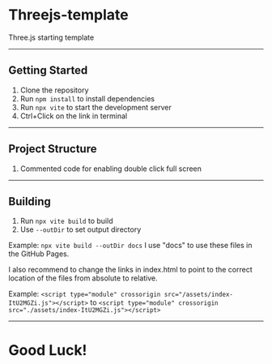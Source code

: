 # Threejs-template
Three.js starting template

---
## Getting Started
1. Clone the repository
2. Run `npm install` to install dependencies
3. Run `npx vite` to start the development server
4. Ctrl+Click on the link in terminal

---
## Project Structure
1. Commented code for enabling double click full screen

---
## Building
1. Run `npx vite build` to build
2. Use `--outDir` to set output directory

Example: `npx vite build --outDir docs`
I use "docs" to use these files in the GitHub Pages.

I also recommend to change the links in index.html to point to the correct location of the files from absolute to relative.

Example: `<script type="module" crossorigin src="/assets/index-ItU2MGZi.js"></script>` to `<script type="module" crossorigin src="./assets/index-ItU2MGZi.js"></script>`

---
# Good Luck!